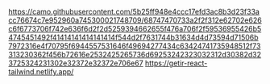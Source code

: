https://camo.githubusercontent.com/5b25ff948e4ccc17efd3ac8b3d23f33acc76674c7e952960a745300021748709/68747470733a2f2f312e62702e626c6f6773706f742e636f6d2f2d5259394662655f476a706f2f59536955426b54745451492f41414141414141414f544d2f7631744b31634d4d73594d71506b7972316e4f70795f6944557531646f49694277434c63424741735948512f73313230362f456b72616e2532425265736d69253242323032312d30382d323725324231302e32372e32372e706e67
https://getir-react-tailwind.netlify.app/
